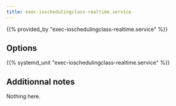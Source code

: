 ```yaml
---
title: exec-ioschedulingclass-realtime.service
---
```


{{% provided_by "exec-ioschedulingclass-realtime.service" %}}

## Options

{{% systemd_unit "exec-ioschedulingclass-realtime.service" %}}

## Additionnal notes

Nothing here.
